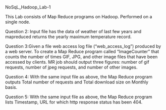 NoSqL_Hadoop_Lab-1

This Lab consists of Map Reduce programs on Hadoop. Performed on a single node.

Question 2: Input file has the data of weather of last few years and mapreduced returns the yearly maximum temperature record.

Question 3:Given a file web access log file (“web_access_log”) produced by a web server. To create a Map Reduce program called “ImageCounter” that counts the number of times GIF, JPG, and other image files that have been accessed by clients. MR job should output three figures: number of gif requests, number of jpeg requests, and number of other images.

Question 4: With the same input file as above, the Map Reduce program outputs Total number of requests and Total download size on Monthly basis.

Question 5: With the same input file as above, the Map Reduce program lists Timestamp, URL for which http response status has been 404.
